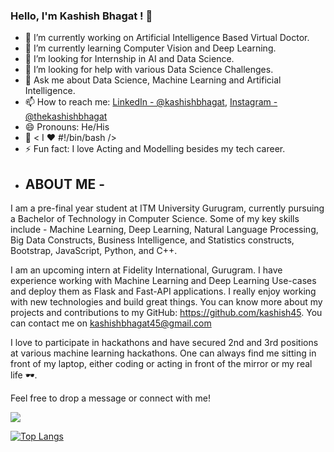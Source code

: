 ### Hello, I'm Kashish Bhagat ! 👋

- 🔭 I’m currently working on Artificial Intelligence Based Virtual Doctor.
- 🌱 I’m currently learning Computer Vision and Deep Learning.
- 👯 I’m looking for Internship in AI and Data Science.
- 🤔 I’m looking for help with various Data Science Challenges.
- 💬 Ask me about Data Science, Machine Learning and Artificial Intelligence.
- 📫 How to reach me: [LinkedIn - @kashishbhagat](https://www.linkedin.com/in/kashishbhagat/),  [Instagram - @thekashishbhagat](https://www.instagram.com/thekashishbhagat/)
- 😄 Pronouns: He/His
- 🌹 < I ♥️ #!/bin/bash />
- ⚡ Fun fact: I love Acting and Modelling besides my tech career.
- ## ABOUT ME - 
I am a pre-final year student at ITM University Gurugram, currently pursuing a Bachelor of Technology in Computer Science. Some of my key skills include - Machine Learning, Deep Learning, Natural Language Processing, Big Data Constructs, Business Intelligence, and Statistics constructs, Bootstrap, JavaScript, Python, and C++.

I am an upcoming intern at Fidelity International, Gurugram. I have experience working with Machine Learning and Deep Learning Use-cases and deploy them as Flask and Fast-API applications. I really enjoy working with new technologies and build great things. You can know more about my projects and contributions to my GitHub:
https://github.com/kashish45.
You can contact me on kashishbhagat45@gmail.com 

I love to participate in hackathons and have secured 2nd and 3rd positions at various machine learning hackathons. One can always find me sitting in front of my laptop, either coding or acting in front of the mirror or my real life 🕶.

Feel free to drop a message or connect with me! 

<img src="https://github-readme-stats.vercel.app/api?username=kashish45&&show_icons=true&title_color=ffffff&icon_color=bb2acf&text_color=daf7dc&bg_color=A52A2A">

[![Top Langs](https://github-readme-stats.vercel.app/api/top-langs/?username=kashish45&layout=compact&theme=tokyonight)](https://github.com/anuraghazra/github-readme-stats)
